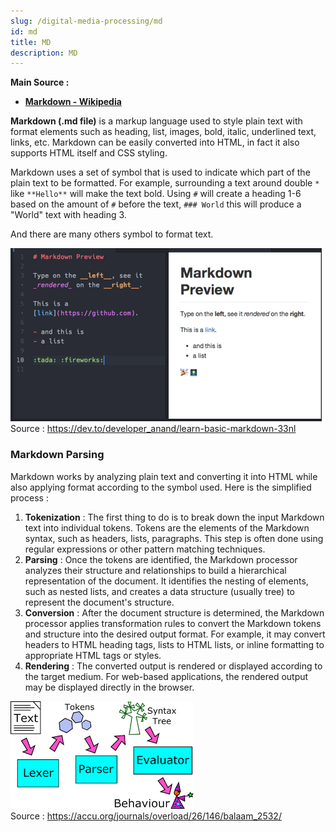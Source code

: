 ```yaml
---
slug: /digital-media-processing/md
id: md
title: MD
description: MD
---
```


**Main Source :**

- **[Markdown - Wikipedia](https://en.wikipedia.org/wiki/Markdown)**

**Markdown (.md file)** is a markup language used to style plain text with format elements such as heading, list, images, bold, italic, underlined text, links, etc. Markdown can be easily converted into HTML, in fact it also supports HTML itself and CSS styling.

Markdown uses a set of symbol that is used to indicate which part of the plain text to be formatted. For example, surrounding a text around double `*` like `**Hello**` will make the text bold. Using `#` will create a heading 1-6 based on the amount of `#` before the text, `### World` this will produce a "World" text with heading 3.

And there are many others symbol to format text.

![Example of Markdown formatting plain text](./markdown-example.png)  
Source : https://dev.to/developer_anand/learn-basic-markdown-33nl

### Markdown Parsing

Markdown works by analyzing plain text and converting it into HTML while also applying format according to the symbol used. Here is the simplified process :

1. **Tokenization** : The first thing to do is to break down the input Markdown text into individual tokens. Tokens are the elements of the Markdown syntax, such as headers, lists, paragraphs. This step is often done using regular expressions or other pattern matching techniques.
2. **Parsing** : Once the tokens are identified, the Markdown processor analyzes their structure and relationships to build a hierarchical representation of the document. It identifies the nesting of elements, such as nested lists, and creates a data structure (usually tree) to represent the document's structure.
3. **Conversion** : After the document structure is determined, the Markdown processor applies transformation rules to convert the Markdown tokens and structure into the desired output format. For example, it may convert headers to HTML heading tags, lists to HTML lists, or inline formatting to appropriate HTML tags or styles.
4. **Rendering** : The converted output is rendered or displayed according to the target medium. For web-based applications, the rendered output may be displayed directly in the browser.

![The general parsing process](./parsing-process.png)  
Source : https://accu.org/journals/overload/26/146/balaam_2532/
